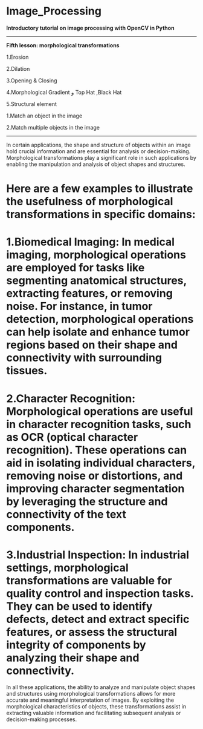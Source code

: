 # Image_Processing

**Introductory tutorial on image processing with OpenCV in Python**



*****************************************************************

**Fifth lesson: morphological transformations**

1.Erosion

2.Dilation

3.Opening & Closing

4.Morphological Gradient و Top Hat ,Black Hat

5.Structural element

1.Match an object in the image

2.Match multiple objects in the image
******************************************************
In certain applications, the shape and structure of objects within an image hold crucial information and are essential for analysis or decision-making. Morphological transformations play a significant role in such applications by enabling the manipulation and analysis of object shapes and structures.

# Here are a few examples to illustrate the usefulness of morphological transformations in specific domains:

# 1.Biomedical Imaging: In medical imaging, morphological operations are employed for tasks like segmenting anatomical structures, extracting features, or removing noise. For instance, in tumor detection, morphological operations can help isolate and enhance tumor regions based on their shape and connectivity with surrounding tissues.

# 2.Character Recognition: Morphological operations are useful in character recognition tasks, such as OCR (optical character recognition). These operations can aid in isolating individual characters, removing noise or distortions, and improving character segmentation by leveraging the structure and connectivity of the text components.

# 3.Industrial Inspection: In industrial settings, morphological transformations are valuable for quality control and inspection tasks. They can be used to identify defects, detect and extract specific features, or assess the structural integrity of components by analyzing their shape and connectivity.

In all these applications, the ability to analyze and manipulate object shapes and structures using morphological transformations allows for more accurate and meaningful interpretation of images. By exploiting the morphological characteristics of objects, these transformations assist in extracting valuable information and facilitating subsequent analysis or decision-making processes.
